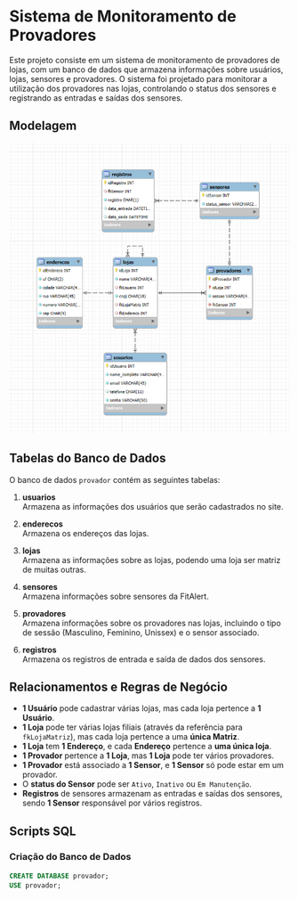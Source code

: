 # Sistema de Monitoramento de Provadores

Este projeto consiste em um sistema de monitoramento de provadores de lojas, com um banco de dados que armazena informações sobre usuários, lojas, sensores e provadores. O sistema foi projetado para monitorar a utilização dos provadores nas lojas, controlando o status dos sensores e registrando as entradas e saídas dos sensores.

## Modelagem 
![Diagrama ER](imgs/merder.png)

## Tabelas do Banco de Dados

O banco de dados `provador` contém as seguintes tabelas:

1. **usuarios**  
   Armazena as informações dos usuários que serão cadastrados no site.

2. **enderecos**  
   Armazena os endereços das lojas.

3. **lojas**  
   Armazena as informações sobre as lojas, podendo uma loja ser matriz de muitas outras.

4. **sensores**  
   Armazena informações sobre sensores da FitAlert.

5. **provadores**  
   Armazena informações sobre os provadores nas lojas, incluindo o tipo de sessão (Masculino, Feminino, Unissex) e o sensor associado.

6. **registros**  
   Armazena os registros de entrada e saída de dados dos sensores.

## Relacionamentos e Regras de Negócio

- **1 Usuário** pode cadastrar várias lojas, mas cada loja pertence a **1 Usuário**.
- **1 Loja** pode ter várias lojas filiais (através da referência para `fkLojaMatriz`), mas cada loja pertence a uma **única Matriz**.
- **1 Loja** tem **1 Endereço**, e cada **Endereço** pertence a **uma única loja**.
- **1 Provador** pertence a **1 Loja**, mas **1 Loja** pode ter vários provadores.
- **1 Provador** está associado a **1 Sensor**, e **1 Sensor** só pode estar em um provador.
- O **status do Sensor** pode ser `Ativo`, `Inativo` ou `Em Manutenção`.
- **Registros** de sensores armazenam as entradas e saídas dos sensores, sendo **1 Sensor** responsável por vários registros.

## Scripts SQL

### Criação do Banco de Dados

```sql
CREATE DATABASE provador;
USE provador;
